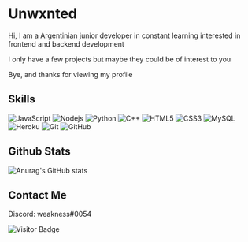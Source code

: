 # Unwxnted
Hi, I am a Argentinian junior developer in constant learning interested in frontend and backend development

I only have a few projects but maybe they could be of interest to you

Bye, and thanks for viewing my profile
## Skills
![JavaScript](https://img.shields.io/badge/-JavaScript-black?style=flat-square&logo=javascript)
![Nodejs](https://img.shields.io/badge/-Nodejs-black?style=flat-square&logo=Node.js)
![Python](https://img.shields.io/badge/-Python-black?style=flat-square&logo=Python)
![C++](https://img.shields.io/badge/-C++-00599C?style=flat-square&logo=c)
![HTML5](https://img.shields.io/badge/-HTML5-E34F26?style=flat-square&logo=html5&logoColor=white)
![CSS3](https://img.shields.io/badge/-CSS3-1572B6?style=flat-square&logo=css3)
![MySQL](https://img.shields.io/badge/-MySQL-black?style=flat-square&logo=mysql)
![Heroku](https://img.shields.io/badge/-Heroku-430098?style=flat-square&logo=heroku)
![Git](https://img.shields.io/badge/-Git-black?style=flat-square&logo=git)
![GitHub](https://img.shields.io/badge/-GitHub-181717?style=flat-square&logo=github)

## Github Stats
![Anurag's GitHub stats](https://github-readme-stats-git-masterrstaa-rickstaa.vercel.app/api?username=unwxnted&show_icons=true&theme=tokyonight)


## Contact Me

Discord: weakness#0054

![Visitor Badge](https://visitor-badge.laobi.icu/badge?page_id=unwxnted.unwxnted)
